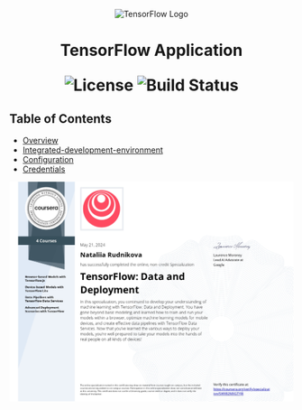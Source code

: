 <p align="center">
  <img src="https://www.gstatic.com/devrel-devsite/prod/v2df3c70ff8eb01e8c0bb049c3da894e4221ea678ae827e9fb45267d1a61dc2be/tensorflow/images/lockup.svg" alt="TensorFlow Logo" width="250">
</p>

<h1 align="center"> TensorFlow Application  </h>

<p align="center">
  <img alt="License" src="https://img.shields.io/badge/license-Apache%202.0-blue.svg">
  <img alt="Build Status" src="https://img.shields.io/badge/build-passing-teal.svg">
</p>

## Table of Contents

- [Overview](#overview)
- [Integrated-development-environment](#integrated-development-environment)
- [Configuration](#configuration)
- [Credentials](#credentials)

<p align="center">
  <img src="TensorFlow Data Deployment Specialization SWV82MXGTYJ8.jpg" alt="TensorFlow Logo" width="825">
</p>